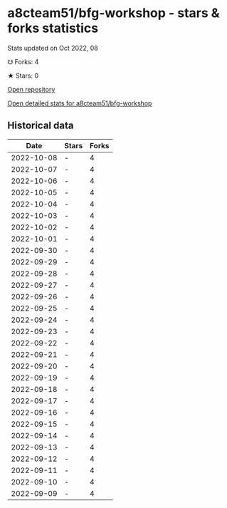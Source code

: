 # a8cteam51/bfg-workshop - stars & forks statistics

Stats updated on Oct 2022, 08

☋ Forks: 4

★ Stars: 0

[Open repository](https://github.com/a8cteam51/bfg-workshop)

[Open detailed stats for a8cteam51/bfg-workshop](https://reviewgithub.com/rep/a8cteam51/bfg-workshop)

## Historical data
| Date | Stars | Forks |
|------|-------|-------|
| 2022-10-08 | - | 4 | 
| 2022-10-07 | - | 4 | 
| 2022-10-06 | - | 4 | 
| 2022-10-05 | - | 4 | 
| 2022-10-04 | - | 4 | 
| 2022-10-03 | - | 4 | 
| 2022-10-02 | - | 4 | 
| 2022-10-01 | - | 4 | 
| 2022-09-30 | - | 4 | 
| 2022-09-29 | - | 4 | 
| 2022-09-28 | - | 4 | 
| 2022-09-27 | - | 4 | 
| 2022-09-26 | - | 4 | 
| 2022-09-25 | - | 4 | 
| 2022-09-24 | - | 4 | 
| 2022-09-23 | - | 4 | 
| 2022-09-22 | - | 4 | 
| 2022-09-21 | - | 4 | 
| 2022-09-20 | - | 4 | 
| 2022-09-19 | - | 4 | 
| 2022-09-18 | - | 4 | 
| 2022-09-17 | - | 4 | 
| 2022-09-16 | - | 4 | 
| 2022-09-15 | - | 4 | 
| 2022-09-14 | - | 4 | 
| 2022-09-13 | - | 4 | 
| 2022-09-12 | - | 4 | 
| 2022-09-11 | - | 4 | 
| 2022-09-10 | - | 4 | 
| 2022-09-09 | - | 4 | 

